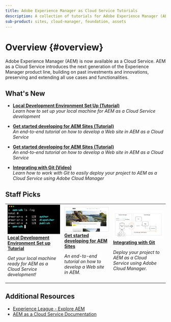 ```yaml
---
title: Adobe Experience Manager as Cloud Service Tutorials
description: A collection of tutorials for Adobe Experience Manager (AEM) as a Cloud Service
sub-product: sites, cloud-manager, foundation, assets
---
```


# Overview {#overview}

Adobe Experience Manager (AEM) is now available as a Cloud Service. AEM as a Cloud Service introduces the next generation of the Experience Manager product line, building on past investments and innovations, preserving and extending all use cases and functionalities.

## What's New

* **[Local Development Environment Set Up (Tutorial)](./local-development-environment/overview.md)**
    <br>
    *Learn how to set up your local machine for AEM as a Cloud Service development*

* **[Get started developing for AEM Sites (Tutorial)](https://docs.adobe.com/content/help/en/experience-manager-learn/getting-started-wknd-tutorial-develop/overview.html)**
    <br>
    *An end-to-end tutorial on how to develop a Web site in AEM as a Cloud Service*

* **[Get started developing for AEM Sites (Tutorial)](https://docs.adobe.com/content/help/en/experience-manager-learn/getting-started-wknd-tutorial-develop/overview.html)**
    <br>
    *An end-to-end tutorial on how to develop a Web site in AEM as a Cloud Service*

* **[Integrating with Git (Video)](https://docs.adobe.com/content/help/en/experience-manager-cloud-manager/using/managing-code/setup-cloud-manager-git-integration.html)**
    <br>
    *Learn how to work with Git to easily deploy your project to AEM as a Cloud Service using Adobe Cloud Manager*


## Staff Picks

<table>
<td>
   <a href="./local-development-environment/overview.md">
   <img alt="Local Development Environment Set up Tutorial" src="./assets/overview/staff-pick__local-development-environment-set-up.png"/>
   </a>
   <div>
      <a href="./local-development-environment/overview.md">
      <strong>Local Development Environment Set up Tutorial</strong>
      </a>
   </div>
   <p>
      <em>Get your local machine ready for AEM as a Cloud Service development!</em>
   <p>
</td>

<td>
   <a href="https://docs.adobe.com/content/help/en/experience-manager-learn/getting-started-wknd-tutorial-develop/overview.html">
   <img alt="Getting started with AEM Sites development for AEM as a Cloud Service" src="./assets/overview/staff_pick__aem-sites-development-tutorial.png"/>
   </a>
   <div>
      <a href="https://docs.adobe.com/content/help/en/experience-manager-learn/getting-started-wknd-tutorial-develop/overview.html">
      <strong>Get started developing for AEM Sites</strong>
      </a>
   </div>
   <p>
      <em>An end-to-end tutorial on how to develop a Web site in AEM.</em>
   <p>
</td>

<td>
   <a href="https://docs.adobe.com/content/help/en/experience-manager-cloud-manager/using/managing-code/setup-cloud-manager-git-integration.html">
   <img alt="Integrating with Git" src="./assets/overview/staff_pick__integrating-with-git-video.png"/>
   </a>
   <div>
      <a href="https://docs.adobe.com/content/help/en/experience-manager-cloud-manager/using/managing-code/setup-cloud-manager-git-integration.html">
      <strong>Integrating with Git</strong>
      </a>
   </div>
   <p>
      <em>Deploy your project to AEM as a Cloud Service using Adobe Cloud Manager.</em>
   <p>
</td>
</table>

## Additional Resources

* [Experience League - Explore AEM](https://experienceleague.adobe.com/#recommended/solutions/experience-manager)
* [AEM as a Cloud Service Documentation](https://docs.adobe.com/content/help/en/experience-manager-cloud-service-prerelease/using/overview/introduction.html)